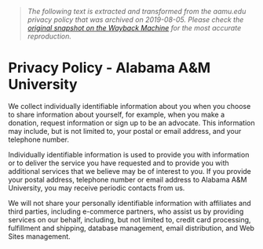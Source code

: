 > *The following text is extracted and transformed from the aamu.edu privacy policy that was archived on 2019-08-05. Please check the [original snapshot on the Wayback Machine](https://web.archive.org/web/20190805224333id_/https%3A//www.aamu.edu/about/website/privacy-policy.html) for the most accurate reproduction.*

# Privacy Policy - Alabama A&M University

We collect individually identifiable information about you when you choose to share information about yourself, for example, when you make a donation, request information or sign up to be an advocate. This information may include, but is not limited to, your postal or email address, and your telephone number. 

Individually identifiable information is used to provide you with information or to deliver the service you have requested and to provide you with additional services that we believe may be of interest to you. If you provide your postal address, telephone number or email address to Alabama A&M University, you may receive periodic contacts from us. 

We will not share your personally identifiable information with affiliates and third parties, including e-commerce partners, who assist us by providing services on our behalf, including, but not limited to, credit card processing, fulfillment and shipping, database management, email distribution, and Web Sites management.
